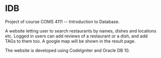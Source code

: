 IDB
===
Project of course COMS 4111 -- Introduction to Database.

A website letting user to search restaurants by names, dishes and locations etc. Logged in users can add reviews of a restaurant or a dish, and add TAGs to them too. A google map will be shown in the result page. 

The website is developed using CodeIgniter and Oracle DB 10.
